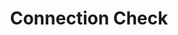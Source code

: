---
# -------------------------- #
#        CONTENT TYPE        #
# -------------------------- #

content-type: "api-object"
endpoint: "connection-check"
order: 7


# -------------------------- #
#        OBJECT INFO         #
# -------------------------- #

title: "Connection Check"  
endpoint-url: "/v4/{connection_type}/{connection_id}/last-connection-check"

description: "{{ api.core-objects.connection-checks.description | flatify }}"
intro-short: "Retrieve connection check results for a data source" # Used in the API functionality section of the docs

# -------------------------- #
#        VERSION INFO        #
# -------------------------- #

latest-version: "4"
versions:
  - number: "4"
    deprecated: false


# -------------------------- #
#      AVAILABLE METHODS     #
# -------------------------- #

available-methods:
  - id: "retrieve-sources-last-connection-check"
    title: "Retrieve a source's last connection check"
    method: "get"
    short: "{{ api.core-objects.connection-checks.get-source.short | flatify }}"

  # - id: "retrieve-destinations-last-connection-check"
  #   title: "Retrieve a destination's last connection check"
  #   method: "get"
  #   short: "{{ api.core-objects.last-connection-check.get-destination.short | flatify }}"


# -------------------------- #
#      OBJECT ATTRIBUTES     #
# -------------------------- #

object-attributes:
  - name: "name"
    type: "string"
    description: "The name of the connection check job."
    example-value: |
      116078.120645.check.5ee35614-18d8-11e9-b44f-06828117ecd6

  - name: "mode"
    type: "string"
    description: "This value will always be `check`."
    example-value: |
      check

  - name: "status"
    type: "string"
    description: |
      The status of the connection check job. Possible values are:

      - `running`
      - `succeeded`
      - `failed`
    example-value: |
      succeeded

  - name: "start_time"
    type: "timestamp"
    description: "The date and time the connection check job started."
    example-value: |
      2019-01-15T15:15:19Z

  - name: "completion_time"
    type: "timestamp"
    description: "The date and time the connection check job was completed."
    example-value: |
      2019-01-15T15:15:22Z

  - name: "error"
    type: "boolean"
    description: |
      Indicates if the connection check job resulted in an error. This will be `true` if any of the `exit_status` properties are non-zero.
    example-value: |
      false

  - name: "check_exit_status"
    type: "integer"
    description: |
      The exit status of the connection check job. Possible values are:

      - `null` - The connection check job is still running
      - `0` - The connection check job was successful
      - `1` - The connection check job was unsuccessful
    example-value: |
      0

  - name: "discovery_exit_status"
    type: "integer"
    description: |
      The exit status of the discovery portion of the connection check job. Possible values are:

      - `null` - Job is still running
      - `0` - Job was successful
      - Any non-zero value - Discovery failed
    example-value: |
      0

  - name: "discovery_error_message"
    type: "string"
    description: |
      Exception message raised when discovery failed during the connection check job. If successful, this will be `null`.
    example-value: |
      null

  - name: "tap_exit_status"
    type: "integer"
    description: |
      The exit status of the tap. Possible values are:

      - `null` - Tap is still running
      - `0` - Tap was successful
      - Any non-zero value - Tap failed

    example-value: |
      0

  - name: "tap_error_message"
    type: "string"
    description: |
      Exception message raised when extraction failed during the job. If successful, this will be `null`.
    example-value: |
      null

  - name: "target_exit_status"
    type: "integer"
    description: |
      The exit status of the target portion of the connection check job. Possible values are:

      - `null` - Target is still running
      - `0` - Target was successful
      - Any non-zero value - Target failed
    example-value: |
      0

  - name: "target_error_message"
    type: "string"
    description: "This value will always be `null`."
    example-value: |
      null
---